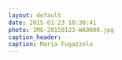 ```yaml
---
layout: default
date: 2015-01-23 18:30:41
photo: IMG-20150123-WA0000.jpg
caption_header:  
caption: Maria Fugazzola
---
```

